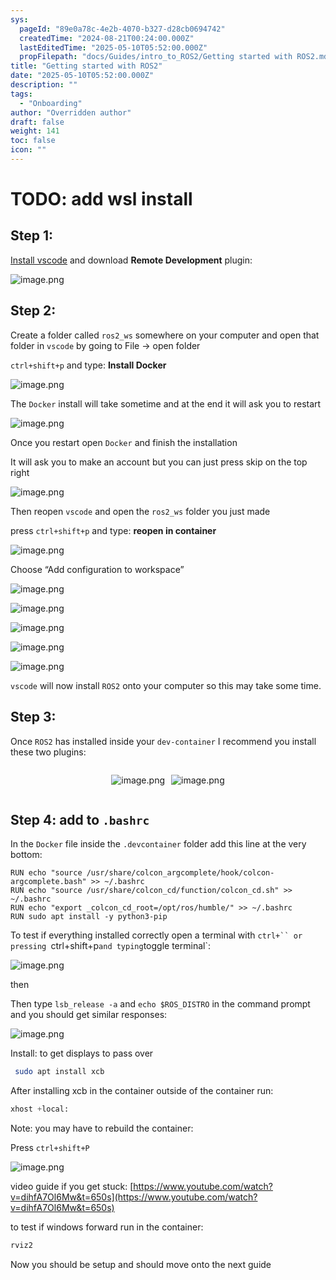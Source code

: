 ```yaml
---
sys:
  pageId: "89e0a78c-4e2b-4070-b327-d28cb0694742"
  createdTime: "2024-08-21T00:24:00.000Z"
  lastEditedTime: "2025-05-10T05:52:00.000Z"
  propFilepath: "docs/Guides/intro_to_ROS2/Getting started with ROS2.md"
title: "Getting started with ROS2"
date: "2025-05-10T05:52:00.000Z"
description: ""
tags:
  - "Onboarding"
author: "Overridden author"
draft: false
weight: 141
toc: false
icon: ""
---
```


# TODO: add wsl install

## Step 1:

[Install vscode](https://code.visualstudio.com/download) and download **Remote Development** plugin:

![image.png](https://prod-files-secure.s3.us-west-2.amazonaws.com/d518164a-d88e-44d1-a4ee-3adb3bd8bce0/efb52993-1881-4a40-b95e-6f020334f022/image.png?X-Amz-Algorithm=AWS4-HMAC-SHA256&X-Amz-Content-Sha256=UNSIGNED-PAYLOAD&X-Amz-Credential=ASIAZI2LB466Z6WBO6NT%2F20250604%2Fus-west-2%2Fs3%2Faws4_request&X-Amz-Date=20250604T200749Z&X-Amz-Expires=3600&X-Amz-Security-Token=IQoJb3JpZ2luX2VjEFsaCXVzLXdlc3QtMiJIMEYCIQCpqo8RmLlSrwqcugDb7GgfJ3EvqXQXrMxXGn%2B9zkW%2FpgIhAKNNp37xPuwL2KiJNAW%2FRuytsSXKKZJL7EAsgHU4e1igKv8DCDQQABoMNjM3NDIzMTgzODA1Igz9Aof8aYLcj78kSDsq3ANfi%2BM2myYPjXqH2sUCTa8ngrXdlbwHuIWD%2BCtlv5WLg0VJ%2BwNp%2Bh3xN5c5nE4z8nRRVHpszhIQDedomnjxVvxBBhhtIy8JbLssNL0KOMRssSneXK3cZoN9GjYA%2FwMiyW%2FUrq8HFDXu679oGbeFd1p36qkLzWeZaOIfOL6KEAgCjgnBt1uhY7PKScNqKzvmEDeGSLmJMwz5GWO8IgK%2FqYQZfMkeoAjklquw9wlJ6khrNzd1sHhDmz%2Bo%2FzWxCNnBKX8hxTM2phw50fnwA3y3OpxZy4v5STuSzXrt38vNF79pkSNiH34tFKtClGZVim5MttM%2FjoIVI06BBUy%2BjNRzBQyuChIHZwWVjfNv9c01NjP0JKTODUwu69DEHe1aENYb2VMcR0ReDpXbu20kj%2B33nrl7jYLty1WUnnotf4PdjzP59%2B6Q6PwceoJhsGJDGz9jYbQvKixxjtHhcm4gacpxe10goRPh1p50KNaivOlI9cGxxLjpUOgE8VWfY1eEk7RZqe602joT9HIIu%2Bnl7hpipFsKVZ9i83EeU0TikQGGhZT8H9TEWviqUA0G1SlOz%2FHgAK%2Be1co36bgZeXfIeFKlEdmE9e072qeiDm775rFIQx6OHU%2F7ip8ilcZCQPWLlzCBroLCBjqkAWBB7vp9qpumIsk4FceIbw0ZO1vVdbOvtBKUVopBf764cgE5MQULrydH3ttYwSoOz4Tw80I2TaS74A4Qz5SMuv3ujBO2DJdVZE%2BmTMXRm8Vop1MYm3A17mlgx%2F0n9IdEGsg7ePDjRxWRKUpYEBps2zI7Ods%2Fk57OXcjTp7Ryr6wDbVkvA65CyogE0aiN3Oi0Lzh8uRn1kf71j3mAJK9rSZWnIGKp&X-Amz-Signature=e9e3e2c31d4511b1dde4e48883dc358116cf4d5a3a64e16a982d7be73282ee6c&X-Amz-SignedHeaders=host&x-id=GetObject)

## Step 2:

Create a folder called `ros2_ws` somewhere on your computer and open that folder in `vscode` by going to File → open folder 

`ctrl+shift+p` and type: **Install Docker**

![image.png](https://prod-files-secure.s3.us-west-2.amazonaws.com/d518164a-d88e-44d1-a4ee-3adb3bd8bce0/2269dc0e-1cd5-47ff-bceb-c04ad9b2eab0/image.png?X-Amz-Algorithm=AWS4-HMAC-SHA256&X-Amz-Content-Sha256=UNSIGNED-PAYLOAD&X-Amz-Credential=ASIAZI2LB466Z6WBO6NT%2F20250604%2Fus-west-2%2Fs3%2Faws4_request&X-Amz-Date=20250604T200749Z&X-Amz-Expires=3600&X-Amz-Security-Token=IQoJb3JpZ2luX2VjEFsaCXVzLXdlc3QtMiJIMEYCIQCpqo8RmLlSrwqcugDb7GgfJ3EvqXQXrMxXGn%2B9zkW%2FpgIhAKNNp37xPuwL2KiJNAW%2FRuytsSXKKZJL7EAsgHU4e1igKv8DCDQQABoMNjM3NDIzMTgzODA1Igz9Aof8aYLcj78kSDsq3ANfi%2BM2myYPjXqH2sUCTa8ngrXdlbwHuIWD%2BCtlv5WLg0VJ%2BwNp%2Bh3xN5c5nE4z8nRRVHpszhIQDedomnjxVvxBBhhtIy8JbLssNL0KOMRssSneXK3cZoN9GjYA%2FwMiyW%2FUrq8HFDXu679oGbeFd1p36qkLzWeZaOIfOL6KEAgCjgnBt1uhY7PKScNqKzvmEDeGSLmJMwz5GWO8IgK%2FqYQZfMkeoAjklquw9wlJ6khrNzd1sHhDmz%2Bo%2FzWxCNnBKX8hxTM2phw50fnwA3y3OpxZy4v5STuSzXrt38vNF79pkSNiH34tFKtClGZVim5MttM%2FjoIVI06BBUy%2BjNRzBQyuChIHZwWVjfNv9c01NjP0JKTODUwu69DEHe1aENYb2VMcR0ReDpXbu20kj%2B33nrl7jYLty1WUnnotf4PdjzP59%2B6Q6PwceoJhsGJDGz9jYbQvKixxjtHhcm4gacpxe10goRPh1p50KNaivOlI9cGxxLjpUOgE8VWfY1eEk7RZqe602joT9HIIu%2Bnl7hpipFsKVZ9i83EeU0TikQGGhZT8H9TEWviqUA0G1SlOz%2FHgAK%2Be1co36bgZeXfIeFKlEdmE9e072qeiDm775rFIQx6OHU%2F7ip8ilcZCQPWLlzCBroLCBjqkAWBB7vp9qpumIsk4FceIbw0ZO1vVdbOvtBKUVopBf764cgE5MQULrydH3ttYwSoOz4Tw80I2TaS74A4Qz5SMuv3ujBO2DJdVZE%2BmTMXRm8Vop1MYm3A17mlgx%2F0n9IdEGsg7ePDjRxWRKUpYEBps2zI7Ods%2Fk57OXcjTp7Ryr6wDbVkvA65CyogE0aiN3Oi0Lzh8uRn1kf71j3mAJK9rSZWnIGKp&X-Amz-Signature=fe5437875e2ffd8ba7806861b6c213dc538f5cbb9552b1c68147a7213ee0e97c&X-Amz-SignedHeaders=host&x-id=GetObject)

The `Docker` install will take sometime and at the end it will ask you to restart

![image.png](https://prod-files-secure.s3.us-west-2.amazonaws.com/d518164a-d88e-44d1-a4ee-3adb3bd8bce0/ed233f78-be33-4b1f-b89c-9c346c0e961e/image.png?X-Amz-Algorithm=AWS4-HMAC-SHA256&X-Amz-Content-Sha256=UNSIGNED-PAYLOAD&X-Amz-Credential=ASIAZI2LB466Z6WBO6NT%2F20250604%2Fus-west-2%2Fs3%2Faws4_request&X-Amz-Date=20250604T200749Z&X-Amz-Expires=3600&X-Amz-Security-Token=IQoJb3JpZ2luX2VjEFsaCXVzLXdlc3QtMiJIMEYCIQCpqo8RmLlSrwqcugDb7GgfJ3EvqXQXrMxXGn%2B9zkW%2FpgIhAKNNp37xPuwL2KiJNAW%2FRuytsSXKKZJL7EAsgHU4e1igKv8DCDQQABoMNjM3NDIzMTgzODA1Igz9Aof8aYLcj78kSDsq3ANfi%2BM2myYPjXqH2sUCTa8ngrXdlbwHuIWD%2BCtlv5WLg0VJ%2BwNp%2Bh3xN5c5nE4z8nRRVHpszhIQDedomnjxVvxBBhhtIy8JbLssNL0KOMRssSneXK3cZoN9GjYA%2FwMiyW%2FUrq8HFDXu679oGbeFd1p36qkLzWeZaOIfOL6KEAgCjgnBt1uhY7PKScNqKzvmEDeGSLmJMwz5GWO8IgK%2FqYQZfMkeoAjklquw9wlJ6khrNzd1sHhDmz%2Bo%2FzWxCNnBKX8hxTM2phw50fnwA3y3OpxZy4v5STuSzXrt38vNF79pkSNiH34tFKtClGZVim5MttM%2FjoIVI06BBUy%2BjNRzBQyuChIHZwWVjfNv9c01NjP0JKTODUwu69DEHe1aENYb2VMcR0ReDpXbu20kj%2B33nrl7jYLty1WUnnotf4PdjzP59%2B6Q6PwceoJhsGJDGz9jYbQvKixxjtHhcm4gacpxe10goRPh1p50KNaivOlI9cGxxLjpUOgE8VWfY1eEk7RZqe602joT9HIIu%2Bnl7hpipFsKVZ9i83EeU0TikQGGhZT8H9TEWviqUA0G1SlOz%2FHgAK%2Be1co36bgZeXfIeFKlEdmE9e072qeiDm775rFIQx6OHU%2F7ip8ilcZCQPWLlzCBroLCBjqkAWBB7vp9qpumIsk4FceIbw0ZO1vVdbOvtBKUVopBf764cgE5MQULrydH3ttYwSoOz4Tw80I2TaS74A4Qz5SMuv3ujBO2DJdVZE%2BmTMXRm8Vop1MYm3A17mlgx%2F0n9IdEGsg7ePDjRxWRKUpYEBps2zI7Ods%2Fk57OXcjTp7Ryr6wDbVkvA65CyogE0aiN3Oi0Lzh8uRn1kf71j3mAJK9rSZWnIGKp&X-Amz-Signature=610b9dc568401e2331768a5f083266ed59a3f8bbd2b63f5d9961f5f4ae543b3d&X-Amz-SignedHeaders=host&x-id=GetObject)

Once you restart open `Docker` and finish the installation

It will ask you to make an account but you can just press skip on the top right

![image.png](https://prod-files-secure.s3.us-west-2.amazonaws.com/d518164a-d88e-44d1-a4ee-3adb3bd8bce0/21010ad9-1659-4fd9-9f59-9932a09b2a3d/image.png?X-Amz-Algorithm=AWS4-HMAC-SHA256&X-Amz-Content-Sha256=UNSIGNED-PAYLOAD&X-Amz-Credential=ASIAZI2LB466Z6WBO6NT%2F20250604%2Fus-west-2%2Fs3%2Faws4_request&X-Amz-Date=20250604T200749Z&X-Amz-Expires=3600&X-Amz-Security-Token=IQoJb3JpZ2luX2VjEFsaCXVzLXdlc3QtMiJIMEYCIQCpqo8RmLlSrwqcugDb7GgfJ3EvqXQXrMxXGn%2B9zkW%2FpgIhAKNNp37xPuwL2KiJNAW%2FRuytsSXKKZJL7EAsgHU4e1igKv8DCDQQABoMNjM3NDIzMTgzODA1Igz9Aof8aYLcj78kSDsq3ANfi%2BM2myYPjXqH2sUCTa8ngrXdlbwHuIWD%2BCtlv5WLg0VJ%2BwNp%2Bh3xN5c5nE4z8nRRVHpszhIQDedomnjxVvxBBhhtIy8JbLssNL0KOMRssSneXK3cZoN9GjYA%2FwMiyW%2FUrq8HFDXu679oGbeFd1p36qkLzWeZaOIfOL6KEAgCjgnBt1uhY7PKScNqKzvmEDeGSLmJMwz5GWO8IgK%2FqYQZfMkeoAjklquw9wlJ6khrNzd1sHhDmz%2Bo%2FzWxCNnBKX8hxTM2phw50fnwA3y3OpxZy4v5STuSzXrt38vNF79pkSNiH34tFKtClGZVim5MttM%2FjoIVI06BBUy%2BjNRzBQyuChIHZwWVjfNv9c01NjP0JKTODUwu69DEHe1aENYb2VMcR0ReDpXbu20kj%2B33nrl7jYLty1WUnnotf4PdjzP59%2B6Q6PwceoJhsGJDGz9jYbQvKixxjtHhcm4gacpxe10goRPh1p50KNaivOlI9cGxxLjpUOgE8VWfY1eEk7RZqe602joT9HIIu%2Bnl7hpipFsKVZ9i83EeU0TikQGGhZT8H9TEWviqUA0G1SlOz%2FHgAK%2Be1co36bgZeXfIeFKlEdmE9e072qeiDm775rFIQx6OHU%2F7ip8ilcZCQPWLlzCBroLCBjqkAWBB7vp9qpumIsk4FceIbw0ZO1vVdbOvtBKUVopBf764cgE5MQULrydH3ttYwSoOz4Tw80I2TaS74A4Qz5SMuv3ujBO2DJdVZE%2BmTMXRm8Vop1MYm3A17mlgx%2F0n9IdEGsg7ePDjRxWRKUpYEBps2zI7Ods%2Fk57OXcjTp7Ryr6wDbVkvA65CyogE0aiN3Oi0Lzh8uRn1kf71j3mAJK9rSZWnIGKp&X-Amz-Signature=4a89baf4a684a68dc3586b7ef16786cd4558ef6ab04c05a08854ae742fe51f2d&X-Amz-SignedHeaders=host&x-id=GetObject)

Then reopen `vscode` and open the `ros2_ws` folder you just made

press `ctrl+shift+p` and type: **reopen in container**

![image.png](https://prod-files-secure.s3.us-west-2.amazonaws.com/d518164a-d88e-44d1-a4ee-3adb3bd8bce0/4e93b8c2-41ad-488c-8095-c74205196118/image.png?X-Amz-Algorithm=AWS4-HMAC-SHA256&X-Amz-Content-Sha256=UNSIGNED-PAYLOAD&X-Amz-Credential=ASIAZI2LB466Z6WBO6NT%2F20250604%2Fus-west-2%2Fs3%2Faws4_request&X-Amz-Date=20250604T200749Z&X-Amz-Expires=3600&X-Amz-Security-Token=IQoJb3JpZ2luX2VjEFsaCXVzLXdlc3QtMiJIMEYCIQCpqo8RmLlSrwqcugDb7GgfJ3EvqXQXrMxXGn%2B9zkW%2FpgIhAKNNp37xPuwL2KiJNAW%2FRuytsSXKKZJL7EAsgHU4e1igKv8DCDQQABoMNjM3NDIzMTgzODA1Igz9Aof8aYLcj78kSDsq3ANfi%2BM2myYPjXqH2sUCTa8ngrXdlbwHuIWD%2BCtlv5WLg0VJ%2BwNp%2Bh3xN5c5nE4z8nRRVHpszhIQDedomnjxVvxBBhhtIy8JbLssNL0KOMRssSneXK3cZoN9GjYA%2FwMiyW%2FUrq8HFDXu679oGbeFd1p36qkLzWeZaOIfOL6KEAgCjgnBt1uhY7PKScNqKzvmEDeGSLmJMwz5GWO8IgK%2FqYQZfMkeoAjklquw9wlJ6khrNzd1sHhDmz%2Bo%2FzWxCNnBKX8hxTM2phw50fnwA3y3OpxZy4v5STuSzXrt38vNF79pkSNiH34tFKtClGZVim5MttM%2FjoIVI06BBUy%2BjNRzBQyuChIHZwWVjfNv9c01NjP0JKTODUwu69DEHe1aENYb2VMcR0ReDpXbu20kj%2B33nrl7jYLty1WUnnotf4PdjzP59%2B6Q6PwceoJhsGJDGz9jYbQvKixxjtHhcm4gacpxe10goRPh1p50KNaivOlI9cGxxLjpUOgE8VWfY1eEk7RZqe602joT9HIIu%2Bnl7hpipFsKVZ9i83EeU0TikQGGhZT8H9TEWviqUA0G1SlOz%2FHgAK%2Be1co36bgZeXfIeFKlEdmE9e072qeiDm775rFIQx6OHU%2F7ip8ilcZCQPWLlzCBroLCBjqkAWBB7vp9qpumIsk4FceIbw0ZO1vVdbOvtBKUVopBf764cgE5MQULrydH3ttYwSoOz4Tw80I2TaS74A4Qz5SMuv3ujBO2DJdVZE%2BmTMXRm8Vop1MYm3A17mlgx%2F0n9IdEGsg7ePDjRxWRKUpYEBps2zI7Ods%2Fk57OXcjTp7Ryr6wDbVkvA65CyogE0aiN3Oi0Lzh8uRn1kf71j3mAJK9rSZWnIGKp&X-Amz-Signature=6d3179fc529626d4ce2e96ed249018009973c1e2499c590967c0b7212079c2a8&X-Amz-SignedHeaders=host&x-id=GetObject)

Choose “Add configuration to workspace”

![image.png](https://prod-files-secure.s3.us-west-2.amazonaws.com/d518164a-d88e-44d1-a4ee-3adb3bd8bce0/9560b282-5060-4989-ba37-97e7b2c22476/image.png?X-Amz-Algorithm=AWS4-HMAC-SHA256&X-Amz-Content-Sha256=UNSIGNED-PAYLOAD&X-Amz-Credential=ASIAZI2LB466Z6WBO6NT%2F20250604%2Fus-west-2%2Fs3%2Faws4_request&X-Amz-Date=20250604T200749Z&X-Amz-Expires=3600&X-Amz-Security-Token=IQoJb3JpZ2luX2VjEFsaCXVzLXdlc3QtMiJIMEYCIQCpqo8RmLlSrwqcugDb7GgfJ3EvqXQXrMxXGn%2B9zkW%2FpgIhAKNNp37xPuwL2KiJNAW%2FRuytsSXKKZJL7EAsgHU4e1igKv8DCDQQABoMNjM3NDIzMTgzODA1Igz9Aof8aYLcj78kSDsq3ANfi%2BM2myYPjXqH2sUCTa8ngrXdlbwHuIWD%2BCtlv5WLg0VJ%2BwNp%2Bh3xN5c5nE4z8nRRVHpszhIQDedomnjxVvxBBhhtIy8JbLssNL0KOMRssSneXK3cZoN9GjYA%2FwMiyW%2FUrq8HFDXu679oGbeFd1p36qkLzWeZaOIfOL6KEAgCjgnBt1uhY7PKScNqKzvmEDeGSLmJMwz5GWO8IgK%2FqYQZfMkeoAjklquw9wlJ6khrNzd1sHhDmz%2Bo%2FzWxCNnBKX8hxTM2phw50fnwA3y3OpxZy4v5STuSzXrt38vNF79pkSNiH34tFKtClGZVim5MttM%2FjoIVI06BBUy%2BjNRzBQyuChIHZwWVjfNv9c01NjP0JKTODUwu69DEHe1aENYb2VMcR0ReDpXbu20kj%2B33nrl7jYLty1WUnnotf4PdjzP59%2B6Q6PwceoJhsGJDGz9jYbQvKixxjtHhcm4gacpxe10goRPh1p50KNaivOlI9cGxxLjpUOgE8VWfY1eEk7RZqe602joT9HIIu%2Bnl7hpipFsKVZ9i83EeU0TikQGGhZT8H9TEWviqUA0G1SlOz%2FHgAK%2Be1co36bgZeXfIeFKlEdmE9e072qeiDm775rFIQx6OHU%2F7ip8ilcZCQPWLlzCBroLCBjqkAWBB7vp9qpumIsk4FceIbw0ZO1vVdbOvtBKUVopBf764cgE5MQULrydH3ttYwSoOz4Tw80I2TaS74A4Qz5SMuv3ujBO2DJdVZE%2BmTMXRm8Vop1MYm3A17mlgx%2F0n9IdEGsg7ePDjRxWRKUpYEBps2zI7Ods%2Fk57OXcjTp7Ryr6wDbVkvA65CyogE0aiN3Oi0Lzh8uRn1kf71j3mAJK9rSZWnIGKp&X-Amz-Signature=0c2d06b18e58b27b7d8e70e7b78bc7aa0f192be12f7962010243ba2885ef4ba7&X-Amz-SignedHeaders=host&x-id=GetObject)

![image.png](https://prod-files-secure.s3.us-west-2.amazonaws.com/d518164a-d88e-44d1-a4ee-3adb3bd8bce0/2ee63f81-886b-48e8-a553-dc6e5eac99e4/image.png?X-Amz-Algorithm=AWS4-HMAC-SHA256&X-Amz-Content-Sha256=UNSIGNED-PAYLOAD&X-Amz-Credential=ASIAZI2LB466Z6WBO6NT%2F20250604%2Fus-west-2%2Fs3%2Faws4_request&X-Amz-Date=20250604T200749Z&X-Amz-Expires=3600&X-Amz-Security-Token=IQoJb3JpZ2luX2VjEFsaCXVzLXdlc3QtMiJIMEYCIQCpqo8RmLlSrwqcugDb7GgfJ3EvqXQXrMxXGn%2B9zkW%2FpgIhAKNNp37xPuwL2KiJNAW%2FRuytsSXKKZJL7EAsgHU4e1igKv8DCDQQABoMNjM3NDIzMTgzODA1Igz9Aof8aYLcj78kSDsq3ANfi%2BM2myYPjXqH2sUCTa8ngrXdlbwHuIWD%2BCtlv5WLg0VJ%2BwNp%2Bh3xN5c5nE4z8nRRVHpszhIQDedomnjxVvxBBhhtIy8JbLssNL0KOMRssSneXK3cZoN9GjYA%2FwMiyW%2FUrq8HFDXu679oGbeFd1p36qkLzWeZaOIfOL6KEAgCjgnBt1uhY7PKScNqKzvmEDeGSLmJMwz5GWO8IgK%2FqYQZfMkeoAjklquw9wlJ6khrNzd1sHhDmz%2Bo%2FzWxCNnBKX8hxTM2phw50fnwA3y3OpxZy4v5STuSzXrt38vNF79pkSNiH34tFKtClGZVim5MttM%2FjoIVI06BBUy%2BjNRzBQyuChIHZwWVjfNv9c01NjP0JKTODUwu69DEHe1aENYb2VMcR0ReDpXbu20kj%2B33nrl7jYLty1WUnnotf4PdjzP59%2B6Q6PwceoJhsGJDGz9jYbQvKixxjtHhcm4gacpxe10goRPh1p50KNaivOlI9cGxxLjpUOgE8VWfY1eEk7RZqe602joT9HIIu%2Bnl7hpipFsKVZ9i83EeU0TikQGGhZT8H9TEWviqUA0G1SlOz%2FHgAK%2Be1co36bgZeXfIeFKlEdmE9e072qeiDm775rFIQx6OHU%2F7ip8ilcZCQPWLlzCBroLCBjqkAWBB7vp9qpumIsk4FceIbw0ZO1vVdbOvtBKUVopBf764cgE5MQULrydH3ttYwSoOz4Tw80I2TaS74A4Qz5SMuv3ujBO2DJdVZE%2BmTMXRm8Vop1MYm3A17mlgx%2F0n9IdEGsg7ePDjRxWRKUpYEBps2zI7Ods%2Fk57OXcjTp7Ryr6wDbVkvA65CyogE0aiN3Oi0Lzh8uRn1kf71j3mAJK9rSZWnIGKp&X-Amz-Signature=ca3f01b0b30d938bf6188bc3c2208f7c8d3fab3376ddf7f944a778374d8ff999&X-Amz-SignedHeaders=host&x-id=GetObject)

![image.png](https://prod-files-secure.s3.us-west-2.amazonaws.com/d518164a-d88e-44d1-a4ee-3adb3bd8bce0/ae1580b2-b048-407e-aed9-b584224a7a04/image.png?X-Amz-Algorithm=AWS4-HMAC-SHA256&X-Amz-Content-Sha256=UNSIGNED-PAYLOAD&X-Amz-Credential=ASIAZI2LB466Z6WBO6NT%2F20250604%2Fus-west-2%2Fs3%2Faws4_request&X-Amz-Date=20250604T200749Z&X-Amz-Expires=3600&X-Amz-Security-Token=IQoJb3JpZ2luX2VjEFsaCXVzLXdlc3QtMiJIMEYCIQCpqo8RmLlSrwqcugDb7GgfJ3EvqXQXrMxXGn%2B9zkW%2FpgIhAKNNp37xPuwL2KiJNAW%2FRuytsSXKKZJL7EAsgHU4e1igKv8DCDQQABoMNjM3NDIzMTgzODA1Igz9Aof8aYLcj78kSDsq3ANfi%2BM2myYPjXqH2sUCTa8ngrXdlbwHuIWD%2BCtlv5WLg0VJ%2BwNp%2Bh3xN5c5nE4z8nRRVHpszhIQDedomnjxVvxBBhhtIy8JbLssNL0KOMRssSneXK3cZoN9GjYA%2FwMiyW%2FUrq8HFDXu679oGbeFd1p36qkLzWeZaOIfOL6KEAgCjgnBt1uhY7PKScNqKzvmEDeGSLmJMwz5GWO8IgK%2FqYQZfMkeoAjklquw9wlJ6khrNzd1sHhDmz%2Bo%2FzWxCNnBKX8hxTM2phw50fnwA3y3OpxZy4v5STuSzXrt38vNF79pkSNiH34tFKtClGZVim5MttM%2FjoIVI06BBUy%2BjNRzBQyuChIHZwWVjfNv9c01NjP0JKTODUwu69DEHe1aENYb2VMcR0ReDpXbu20kj%2B33nrl7jYLty1WUnnotf4PdjzP59%2B6Q6PwceoJhsGJDGz9jYbQvKixxjtHhcm4gacpxe10goRPh1p50KNaivOlI9cGxxLjpUOgE8VWfY1eEk7RZqe602joT9HIIu%2Bnl7hpipFsKVZ9i83EeU0TikQGGhZT8H9TEWviqUA0G1SlOz%2FHgAK%2Be1co36bgZeXfIeFKlEdmE9e072qeiDm775rFIQx6OHU%2F7ip8ilcZCQPWLlzCBroLCBjqkAWBB7vp9qpumIsk4FceIbw0ZO1vVdbOvtBKUVopBf764cgE5MQULrydH3ttYwSoOz4Tw80I2TaS74A4Qz5SMuv3ujBO2DJdVZE%2BmTMXRm8Vop1MYm3A17mlgx%2F0n9IdEGsg7ePDjRxWRKUpYEBps2zI7Ods%2Fk57OXcjTp7Ryr6wDbVkvA65CyogE0aiN3Oi0Lzh8uRn1kf71j3mAJK9rSZWnIGKp&X-Amz-Signature=e3d5300ca71d53445cd09ba8861876139a6873f688aa300af42ec29e63f76787&X-Amz-SignedHeaders=host&x-id=GetObject)

![image.png](https://prod-files-secure.s3.us-west-2.amazonaws.com/d518164a-d88e-44d1-a4ee-3adb3bd8bce0/53255b28-f75e-430f-b9e3-c0ac8577e42b/image.png?X-Amz-Algorithm=AWS4-HMAC-SHA256&X-Amz-Content-Sha256=UNSIGNED-PAYLOAD&X-Amz-Credential=ASIAZI2LB466Z6WBO6NT%2F20250604%2Fus-west-2%2Fs3%2Faws4_request&X-Amz-Date=20250604T200749Z&X-Amz-Expires=3600&X-Amz-Security-Token=IQoJb3JpZ2luX2VjEFsaCXVzLXdlc3QtMiJIMEYCIQCpqo8RmLlSrwqcugDb7GgfJ3EvqXQXrMxXGn%2B9zkW%2FpgIhAKNNp37xPuwL2KiJNAW%2FRuytsSXKKZJL7EAsgHU4e1igKv8DCDQQABoMNjM3NDIzMTgzODA1Igz9Aof8aYLcj78kSDsq3ANfi%2BM2myYPjXqH2sUCTa8ngrXdlbwHuIWD%2BCtlv5WLg0VJ%2BwNp%2Bh3xN5c5nE4z8nRRVHpszhIQDedomnjxVvxBBhhtIy8JbLssNL0KOMRssSneXK3cZoN9GjYA%2FwMiyW%2FUrq8HFDXu679oGbeFd1p36qkLzWeZaOIfOL6KEAgCjgnBt1uhY7PKScNqKzvmEDeGSLmJMwz5GWO8IgK%2FqYQZfMkeoAjklquw9wlJ6khrNzd1sHhDmz%2Bo%2FzWxCNnBKX8hxTM2phw50fnwA3y3OpxZy4v5STuSzXrt38vNF79pkSNiH34tFKtClGZVim5MttM%2FjoIVI06BBUy%2BjNRzBQyuChIHZwWVjfNv9c01NjP0JKTODUwu69DEHe1aENYb2VMcR0ReDpXbu20kj%2B33nrl7jYLty1WUnnotf4PdjzP59%2B6Q6PwceoJhsGJDGz9jYbQvKixxjtHhcm4gacpxe10goRPh1p50KNaivOlI9cGxxLjpUOgE8VWfY1eEk7RZqe602joT9HIIu%2Bnl7hpipFsKVZ9i83EeU0TikQGGhZT8H9TEWviqUA0G1SlOz%2FHgAK%2Be1co36bgZeXfIeFKlEdmE9e072qeiDm775rFIQx6OHU%2F7ip8ilcZCQPWLlzCBroLCBjqkAWBB7vp9qpumIsk4FceIbw0ZO1vVdbOvtBKUVopBf764cgE5MQULrydH3ttYwSoOz4Tw80I2TaS74A4Qz5SMuv3ujBO2DJdVZE%2BmTMXRm8Vop1MYm3A17mlgx%2F0n9IdEGsg7ePDjRxWRKUpYEBps2zI7Ods%2Fk57OXcjTp7Ryr6wDbVkvA65CyogE0aiN3Oi0Lzh8uRn1kf71j3mAJK9rSZWnIGKp&X-Amz-Signature=5468d608e8940cfdcef028905a3dd6a8fe53d5e64a08c9277a8ec0aaab6a841a&X-Amz-SignedHeaders=host&x-id=GetObject)

![image.png](https://prod-files-secure.s3.us-west-2.amazonaws.com/d518164a-d88e-44d1-a4ee-3adb3bd8bce0/7c562767-5af9-4ffb-97d1-327bcdf4ee00/image.png?X-Amz-Algorithm=AWS4-HMAC-SHA256&X-Amz-Content-Sha256=UNSIGNED-PAYLOAD&X-Amz-Credential=ASIAZI2LB466Z6WBO6NT%2F20250604%2Fus-west-2%2Fs3%2Faws4_request&X-Amz-Date=20250604T200749Z&X-Amz-Expires=3600&X-Amz-Security-Token=IQoJb3JpZ2luX2VjEFsaCXVzLXdlc3QtMiJIMEYCIQCpqo8RmLlSrwqcugDb7GgfJ3EvqXQXrMxXGn%2B9zkW%2FpgIhAKNNp37xPuwL2KiJNAW%2FRuytsSXKKZJL7EAsgHU4e1igKv8DCDQQABoMNjM3NDIzMTgzODA1Igz9Aof8aYLcj78kSDsq3ANfi%2BM2myYPjXqH2sUCTa8ngrXdlbwHuIWD%2BCtlv5WLg0VJ%2BwNp%2Bh3xN5c5nE4z8nRRVHpszhIQDedomnjxVvxBBhhtIy8JbLssNL0KOMRssSneXK3cZoN9GjYA%2FwMiyW%2FUrq8HFDXu679oGbeFd1p36qkLzWeZaOIfOL6KEAgCjgnBt1uhY7PKScNqKzvmEDeGSLmJMwz5GWO8IgK%2FqYQZfMkeoAjklquw9wlJ6khrNzd1sHhDmz%2Bo%2FzWxCNnBKX8hxTM2phw50fnwA3y3OpxZy4v5STuSzXrt38vNF79pkSNiH34tFKtClGZVim5MttM%2FjoIVI06BBUy%2BjNRzBQyuChIHZwWVjfNv9c01NjP0JKTODUwu69DEHe1aENYb2VMcR0ReDpXbu20kj%2B33nrl7jYLty1WUnnotf4PdjzP59%2B6Q6PwceoJhsGJDGz9jYbQvKixxjtHhcm4gacpxe10goRPh1p50KNaivOlI9cGxxLjpUOgE8VWfY1eEk7RZqe602joT9HIIu%2Bnl7hpipFsKVZ9i83EeU0TikQGGhZT8H9TEWviqUA0G1SlOz%2FHgAK%2Be1co36bgZeXfIeFKlEdmE9e072qeiDm775rFIQx6OHU%2F7ip8ilcZCQPWLlzCBroLCBjqkAWBB7vp9qpumIsk4FceIbw0ZO1vVdbOvtBKUVopBf764cgE5MQULrydH3ttYwSoOz4Tw80I2TaS74A4Qz5SMuv3ujBO2DJdVZE%2BmTMXRm8Vop1MYm3A17mlgx%2F0n9IdEGsg7ePDjRxWRKUpYEBps2zI7Ods%2Fk57OXcjTp7Ryr6wDbVkvA65CyogE0aiN3Oi0Lzh8uRn1kf71j3mAJK9rSZWnIGKp&X-Amz-Signature=d24e5bd9c19486a10957bf3bf5d4da458e025a344805badd4a579e32158802c1&X-Amz-SignedHeaders=host&x-id=GetObject)

`vscode` will now install `ROS2` onto your computer so this may take some time.

## Step 3:

Once `ROS2` has installed inside your `dev-container` I recommend you install these two plugins:

<div style="display: flex;flex-direction: row; column-gap:10px; max-width: 630px;justify-content: center;">
<div>

![image.png](https://prod-files-secure.s3.us-west-2.amazonaws.com/d518164a-d88e-44d1-a4ee-3adb3bd8bce0/3fc3d550-5a54-4ba1-ba6b-faa01cdb7369/image.png?X-Amz-Algorithm=AWS4-HMAC-SHA256&X-Amz-Content-Sha256=UNSIGNED-PAYLOAD&X-Amz-Credential=ASIAZI2LB466TZNC4YVG%2F20250604%2Fus-west-2%2Fs3%2Faws4_request&X-Amz-Date=20250604T200753Z&X-Amz-Expires=3600&X-Amz-Security-Token=IQoJb3JpZ2luX2VjEFsaCXVzLXdlc3QtMiJHMEUCIQDWeNCglIjbH%2F57Aso98ZpF81taPo7UPZTXGIwDKbwV5QIgF%2BvXWhABvP2LYFoCW6F0%2Fcl%2FcnM%2FFxFs0CJsSjtbSbAq%2FwMINBAAGgw2Mzc0MjMxODM4MDUiDEdgXVHG8%2BEtdAkUhyrcA7iAqsjaYc%2F2Qiu06qNGhAuPAk2gc12ncr4sY4fAySoe7h2iQmq36prstx96oRzaEqIrayfEkxQrZqTu768Tw3tHYC1qrZINl4QcaFUkaE%2B93b%2FH4HTH4hFuzJDZJBhJ35UD53f8o6%2BLty55lZKP9p2UImQznu2VKgGdrATKBAEDP7ZHo3C3iGSm2m78bh3ctUXwfm006BGhdHAph7Y%2FcHj%2BL6sbvX%2FWj5FD7GVqsadTtaO2Ep9pX7MkauWAWLqzp7yqxnoMooi7TA2UA5dKNR736wFaAX8oIhB4TQoH88%2FCrRRBKbuK%2FZcLC5reRuFUwMG4R8hhRZyJNgAI5ZFFdJG0cQ6MBBkH5cu1aVEwi9rBJAW8wftoR%2Fz%2B9gR5DaHmvyJW1lG9btdTggOmw%2FmNvtD%2FDmSiP1XWy%2Bkdx0eSD%2FDv0Qx3iHO7TjLMHDs%2F23EEA2hAAfHmSi1xCcb6%2BHqgDyAxv4ddHuO2InDAUT2Eh5tsybtt0nqxfGrclMnUzctLCxf0M5FqYYNnl2N1R18NuHKarYlZgWAKQwGNANPrHUpgNkGUtL2ACfKy6%2FjKqG3O1KOev2NG%2FHog0JS1%2Fz3ukk28q9gYGQawYY1j3cptURaMKcGJk1MAXQAKdA%2BhMOWtgsIGOqUBfVheJOckXmpI9rMBWIxHxtLTDcG8aY01UJ0QpgvfeHpzIgGURcPvItMpP9D4wYoq4I2gGvjvv6Ob9QEosNzXydIrSGgxQyrZ%2BRue%2Bkz8SpIhtjtADkvdt51Qvl3VNmXMTx4aktPNysOIYKvIvU5waGH7dcA0xUyv9u4lCAUZ0%2BTKrQKKsyowiQFHk6s6MlKTuJroiJY%2F8xdHJqMbkJi6Y36%2FJa78&X-Amz-Signature=65f2eab82bf93429891186c8ba107fc6786c78bab03b95599d215f890c202bc4&X-Amz-SignedHeaders=host&x-id=GetObject)

</div>
<div>

![image.png](https://prod-files-secure.s3.us-west-2.amazonaws.com/d518164a-d88e-44d1-a4ee-3adb3bd8bce0/d994cc66-13c2-4093-a5a3-f84cf4601a82/image.png?X-Amz-Algorithm=AWS4-HMAC-SHA256&X-Amz-Content-Sha256=UNSIGNED-PAYLOAD&X-Amz-Credential=ASIAZI2LB466ZLSHUOL2%2F20250604%2Fus-west-2%2Fs3%2Faws4_request&X-Amz-Date=20250604T200755Z&X-Amz-Expires=3600&X-Amz-Security-Token=IQoJb3JpZ2luX2VjEFsaCXVzLXdlc3QtMiJHMEUCIAVBZXcFFRpe%2Bn6QZWCJ6SLxmgP6cD7%2FcI5oAwVZt4jXAiEAiSEMH7Jw4qUYs5xAh2P0%2BZmz5iJYHy4sgtkXo82MCoEq%2FwMINBAAGgw2Mzc0MjMxODM4MDUiDMfVd%2FJLy2kSlUEBHircAwmdThMFmABt92v5CIm0DbO1b6XrQflwYjdg6gBoUOD%2FhT0%2Bqqvl3jsv8UDn%2FNOR%2BXcCOgqU1jQL8uDJQjFQIoTigx5bw2fJ%2Bw%2BE3YzXQpuKzL0A2Z%2BQmgYDvpepVwoY26Z40%2B8Mi9UFa2NIlXzkCzBnUCF9xtmCcslvNWVGzcN60DXSWSNd502jtsyIG4%2B3oo7OAr46CEUnmUE2eFy%2BXa3mz%2FfzJ7r3i06pYvu6om%2B3HsgahRKPWRA66X%2BZvdq7827q%2FCVITEiQHGYAavmqcbTE2f0CsRp%2F45TBmB6eeJdcFjxNtV4z1auhQEylpxoiGXJDJ%2BqigK9r2F1rwVX%2F6fX6L0JYAAUNrJE3dH2qer%2BnauIKNLRZIavUxqKnAxQ0gYokncTzCyJ%2Bh%2B6RMJpJtQkMtgB1eAi2aYOmWI0Uf5avt0%2BUfNIpdDN0foDOal%2F%2FQ3kQAlq2uNm4ZieA6tx9QCQGgVTAgn9OfQv5PvFDzqFWtn%2FdhDALn4Ii%2FXArqsBBjwOxo0cIfulJFjmhX9mRtqyAQjRmi9R9u9ye3t3aowlUidIK9YiGu35O5FGBHDygRRXkkSVabo5nOeKYe2CY78tDlRJC9vNdse%2FUZZxXgiUEbirzCbuL3r1prHqmMNutgsIGOqUBnRkuPv%2Fuh1jgn6yVK3h9ArAFAewoCchaGcOd4TrHpQbthbxB5yZIzliZ37oSd1Gv3YcnnnfGpVBImy7Yc%2FRoFYQpzvKhGpfsuLofrxTsLItNvP6TqbnrBFepjPVY%2BEsubkEbtCV60fswjOK3hieSfY4dheP3YEA%2FsPLb%2FqvpAni4bPLMcztVVWFL%2F7NCREx6x0qJ3ReMlQFh%2FJVyHVZUsXQjqA8k&X-Amz-Signature=1e3ad359faf7b5ec294c4dcaaec0279a216936a9d99227cfe1358256926fc5af&X-Amz-SignedHeaders=host&x-id=GetObject)

</div>
</div>

## Step 4: add to `.bashrc`

In the `Docker` file inside the `.devcontainer` folder add this line at the very bottom: 

```docker
RUN echo "source /usr/share/colcon_argcomplete/hook/colcon-argcomplete.bash" >> ~/.bashrc
RUN echo "source /usr/share/colcon_cd/function/colcon_cd.sh" >> ~/.bashrc
RUN echo "export _colcon_cd_root=/opt/ros/humble/" >> ~/.bashrc
RUN sudo apt install -y python3-pip 
```

To test if everything installed correctly open a terminal with `ctrl+`` or pressing `ctrl+shift+p` and typing `toggle terminal`:

![image.png](https://prod-files-secure.s3.us-west-2.amazonaws.com/d518164a-d88e-44d1-a4ee-3adb3bd8bce0/6a4943d8-b04e-4c02-9a58-775f3384d1a5/image.png?X-Amz-Algorithm=AWS4-HMAC-SHA256&X-Amz-Content-Sha256=UNSIGNED-PAYLOAD&X-Amz-Credential=ASIAZI2LB466Z6WBO6NT%2F20250604%2Fus-west-2%2Fs3%2Faws4_request&X-Amz-Date=20250604T200749Z&X-Amz-Expires=3600&X-Amz-Security-Token=IQoJb3JpZ2luX2VjEFsaCXVzLXdlc3QtMiJIMEYCIQCpqo8RmLlSrwqcugDb7GgfJ3EvqXQXrMxXGn%2B9zkW%2FpgIhAKNNp37xPuwL2KiJNAW%2FRuytsSXKKZJL7EAsgHU4e1igKv8DCDQQABoMNjM3NDIzMTgzODA1Igz9Aof8aYLcj78kSDsq3ANfi%2BM2myYPjXqH2sUCTa8ngrXdlbwHuIWD%2BCtlv5WLg0VJ%2BwNp%2Bh3xN5c5nE4z8nRRVHpszhIQDedomnjxVvxBBhhtIy8JbLssNL0KOMRssSneXK3cZoN9GjYA%2FwMiyW%2FUrq8HFDXu679oGbeFd1p36qkLzWeZaOIfOL6KEAgCjgnBt1uhY7PKScNqKzvmEDeGSLmJMwz5GWO8IgK%2FqYQZfMkeoAjklquw9wlJ6khrNzd1sHhDmz%2Bo%2FzWxCNnBKX8hxTM2phw50fnwA3y3OpxZy4v5STuSzXrt38vNF79pkSNiH34tFKtClGZVim5MttM%2FjoIVI06BBUy%2BjNRzBQyuChIHZwWVjfNv9c01NjP0JKTODUwu69DEHe1aENYb2VMcR0ReDpXbu20kj%2B33nrl7jYLty1WUnnotf4PdjzP59%2B6Q6PwceoJhsGJDGz9jYbQvKixxjtHhcm4gacpxe10goRPh1p50KNaivOlI9cGxxLjpUOgE8VWfY1eEk7RZqe602joT9HIIu%2Bnl7hpipFsKVZ9i83EeU0TikQGGhZT8H9TEWviqUA0G1SlOz%2FHgAK%2Be1co36bgZeXfIeFKlEdmE9e072qeiDm775rFIQx6OHU%2F7ip8ilcZCQPWLlzCBroLCBjqkAWBB7vp9qpumIsk4FceIbw0ZO1vVdbOvtBKUVopBf764cgE5MQULrydH3ttYwSoOz4Tw80I2TaS74A4Qz5SMuv3ujBO2DJdVZE%2BmTMXRm8Vop1MYm3A17mlgx%2F0n9IdEGsg7ePDjRxWRKUpYEBps2zI7Ods%2Fk57OXcjTp7Ryr6wDbVkvA65CyogE0aiN3Oi0Lzh8uRn1kf71j3mAJK9rSZWnIGKp&X-Amz-Signature=47f5c65427a58e9edfe7c6650b558d1dd01508979af01ec73f430fdc13307a74&X-Amz-SignedHeaders=host&x-id=GetObject)

then 

Then type `lsb_release -a` and `echo $ROS_DISTRO` in the command prompt and you should get similar responses:

![image.png](https://prod-files-secure.s3.us-west-2.amazonaws.com/d518164a-d88e-44d1-a4ee-3adb3bd8bce0/3e635dec-a805-4e85-8b9e-d000e5b71a4e/image.png?X-Amz-Algorithm=AWS4-HMAC-SHA256&X-Amz-Content-Sha256=UNSIGNED-PAYLOAD&X-Amz-Credential=ASIAZI2LB466Z6WBO6NT%2F20250604%2Fus-west-2%2Fs3%2Faws4_request&X-Amz-Date=20250604T200749Z&X-Amz-Expires=3600&X-Amz-Security-Token=IQoJb3JpZ2luX2VjEFsaCXVzLXdlc3QtMiJIMEYCIQCpqo8RmLlSrwqcugDb7GgfJ3EvqXQXrMxXGn%2B9zkW%2FpgIhAKNNp37xPuwL2KiJNAW%2FRuytsSXKKZJL7EAsgHU4e1igKv8DCDQQABoMNjM3NDIzMTgzODA1Igz9Aof8aYLcj78kSDsq3ANfi%2BM2myYPjXqH2sUCTa8ngrXdlbwHuIWD%2BCtlv5WLg0VJ%2BwNp%2Bh3xN5c5nE4z8nRRVHpszhIQDedomnjxVvxBBhhtIy8JbLssNL0KOMRssSneXK3cZoN9GjYA%2FwMiyW%2FUrq8HFDXu679oGbeFd1p36qkLzWeZaOIfOL6KEAgCjgnBt1uhY7PKScNqKzvmEDeGSLmJMwz5GWO8IgK%2FqYQZfMkeoAjklquw9wlJ6khrNzd1sHhDmz%2Bo%2FzWxCNnBKX8hxTM2phw50fnwA3y3OpxZy4v5STuSzXrt38vNF79pkSNiH34tFKtClGZVim5MttM%2FjoIVI06BBUy%2BjNRzBQyuChIHZwWVjfNv9c01NjP0JKTODUwu69DEHe1aENYb2VMcR0ReDpXbu20kj%2B33nrl7jYLty1WUnnotf4PdjzP59%2B6Q6PwceoJhsGJDGz9jYbQvKixxjtHhcm4gacpxe10goRPh1p50KNaivOlI9cGxxLjpUOgE8VWfY1eEk7RZqe602joT9HIIu%2Bnl7hpipFsKVZ9i83EeU0TikQGGhZT8H9TEWviqUA0G1SlOz%2FHgAK%2Be1co36bgZeXfIeFKlEdmE9e072qeiDm775rFIQx6OHU%2F7ip8ilcZCQPWLlzCBroLCBjqkAWBB7vp9qpumIsk4FceIbw0ZO1vVdbOvtBKUVopBf764cgE5MQULrydH3ttYwSoOz4Tw80I2TaS74A4Qz5SMuv3ujBO2DJdVZE%2BmTMXRm8Vop1MYm3A17mlgx%2F0n9IdEGsg7ePDjRxWRKUpYEBps2zI7Ods%2Fk57OXcjTp7Ryr6wDbVkvA65CyogE0aiN3Oi0Lzh8uRn1kf71j3mAJK9rSZWnIGKp&X-Amz-Signature=2e4e6b3cce8a9ddab5e84e34c0ec7372e891b78d1386ee7ffad537077de242f1&X-Amz-SignedHeaders=host&x-id=GetObject)

Install:  to get displays to pass over

```bash
 sudo apt install xcb
```

After installing xcb in the container outside of the container run:

```python
xhost +local:
```

Note: you may have to rebuild the container:

Press `ctrl+shift+P`

![image.png](https://prod-files-secure.s3.us-west-2.amazonaws.com/d518164a-d88e-44d1-a4ee-3adb3bd8bce0/6c2be660-2618-4c38-9c26-53554f7a0b7b/image.png?X-Amz-Algorithm=AWS4-HMAC-SHA256&X-Amz-Content-Sha256=UNSIGNED-PAYLOAD&X-Amz-Credential=ASIAZI2LB466Z6WBO6NT%2F20250604%2Fus-west-2%2Fs3%2Faws4_request&X-Amz-Date=20250604T200749Z&X-Amz-Expires=3600&X-Amz-Security-Token=IQoJb3JpZ2luX2VjEFsaCXVzLXdlc3QtMiJIMEYCIQCpqo8RmLlSrwqcugDb7GgfJ3EvqXQXrMxXGn%2B9zkW%2FpgIhAKNNp37xPuwL2KiJNAW%2FRuytsSXKKZJL7EAsgHU4e1igKv8DCDQQABoMNjM3NDIzMTgzODA1Igz9Aof8aYLcj78kSDsq3ANfi%2BM2myYPjXqH2sUCTa8ngrXdlbwHuIWD%2BCtlv5WLg0VJ%2BwNp%2Bh3xN5c5nE4z8nRRVHpszhIQDedomnjxVvxBBhhtIy8JbLssNL0KOMRssSneXK3cZoN9GjYA%2FwMiyW%2FUrq8HFDXu679oGbeFd1p36qkLzWeZaOIfOL6KEAgCjgnBt1uhY7PKScNqKzvmEDeGSLmJMwz5GWO8IgK%2FqYQZfMkeoAjklquw9wlJ6khrNzd1sHhDmz%2Bo%2FzWxCNnBKX8hxTM2phw50fnwA3y3OpxZy4v5STuSzXrt38vNF79pkSNiH34tFKtClGZVim5MttM%2FjoIVI06BBUy%2BjNRzBQyuChIHZwWVjfNv9c01NjP0JKTODUwu69DEHe1aENYb2VMcR0ReDpXbu20kj%2B33nrl7jYLty1WUnnotf4PdjzP59%2B6Q6PwceoJhsGJDGz9jYbQvKixxjtHhcm4gacpxe10goRPh1p50KNaivOlI9cGxxLjpUOgE8VWfY1eEk7RZqe602joT9HIIu%2Bnl7hpipFsKVZ9i83EeU0TikQGGhZT8H9TEWviqUA0G1SlOz%2FHgAK%2Be1co36bgZeXfIeFKlEdmE9e072qeiDm775rFIQx6OHU%2F7ip8ilcZCQPWLlzCBroLCBjqkAWBB7vp9qpumIsk4FceIbw0ZO1vVdbOvtBKUVopBf764cgE5MQULrydH3ttYwSoOz4Tw80I2TaS74A4Qz5SMuv3ujBO2DJdVZE%2BmTMXRm8Vop1MYm3A17mlgx%2F0n9IdEGsg7ePDjRxWRKUpYEBps2zI7Ods%2Fk57OXcjTp7Ryr6wDbVkvA65CyogE0aiN3Oi0Lzh8uRn1kf71j3mAJK9rSZWnIGKp&X-Amz-Signature=f8a16d97c889af607b012ed2e18fbd6fa5df19152482be83651a0f39cfa18b53&X-Amz-SignedHeaders=host&x-id=GetObject)

video guide if you get stuck: [https://www.youtube.com/watch?v=dihfA7Ol6Mw&t=650s](https://www.youtube.com/watch?v=dihfA7Ol6Mw&t=650s)

to test if windows forward run in the container:

```bash
rviz2
```

Now you should be setup and should move onto the next guide 
